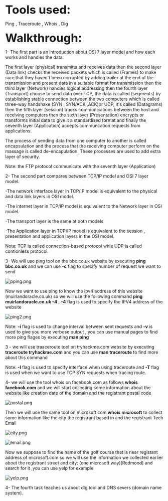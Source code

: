 <span style=" font-size:37px;"> **Tools used:** </span><br/>

Ping , Traceroute , Whois , Dig 


<span style=" font-size:37px;"> **Walkthrough:** </span><br/>

1- The first part is an introduction about OSI 7 layer model and how each works and handles the data.

The first layer (physical) transmitts and receives data then the second layer (Data link) checks the received packets which is called (Frames) to make sure that they haven't been corrupted by adding trailer at the end of the transmission and present data in a suitable format for transmission then the third layer (Network) handles logical addressing then the fourth layer (Transport) choose to send data over TCP, the data is called (segments) by establishing stable connection between the two computers which is called three-way handshake (SYN , SYN/ACK ,ACK)or UDP, it's called (Datagrams) then the fifth layer (session) tracks communications between the host and receiving computers then the sixth layer (Presentation) encrypts or transforms initial data to give it a standardised format and finally the seventh layer (Application) accepts communcation requests from applications.

The process of sending data from one computer to another is called encapsulation and the process that the receiving computer perform on the massage is called de-encapulation. These processes are used to add extra layer of security. 

Note: the FTP protocol communicate with the seventh layer (Application)



2- The second part compares between TCP/IP model and OSI 7 layer model.

-The network interface layer in TCP/IP model is equivalent to the physical and data link layers in OSI model.

-The internet layer in TCP/IP model is equivalent to the Network layer in OSI model.

-The transport layer is the same at both models

-The Application layer in TCP/IP model is equivalent to the session , presentation and application layers in the OSI model.


Note: TCP is called connection-based protocol whie UDP is called contionless protocol.


3- We will use ping tool on the bbc.co.uk website by executing **ping bbc.co.uk** and we can use **-c** flag to specify number of request we want to send

![pping.png]({{site.baseurl}}/pping.png)


Now we want to use ping to know the ipv4 address of  this website (muirlandoracle.co.uk) so we will use the following command **ping muirlandoracle.co.uk -4** , **-4** flag is used to specify the IPV4 address of the website

![ping2.png]({{site.baseurl}}/ping2.png)


Note: **-i** flag is used to change interval between sent requests and **-v** is used to give you more verbose output , you can use manual pages to find more ping flages by executing **man ping** 


3 - we will use traaceroute tool on tryhackme.com website by executing   **traceroute tryhackme.com** and you can use **man traceroute** to find more about this command

Note: **-I** flag is used to specify interface when using traceroute and **-T** flag is used when we want to use TCP SYN requests when tracing route.


4- we will use the tool whois on facebook.com as follows **whois facebook.com** and we will start collecting some information about the website like creation date of the domain and the registrant postal code

![postal.png]({{site.baseurl}}/postal.png)


Then we will use the same tool on microsoft.com **whois microsoft** to collect some information like the city the registrant based in and the registrant Tech Email

![city.png]({{site.baseurl}}/city.png)


![email.png]({{site.baseurl}}/email.png)


Now we suppose to find the name of the golf course that is near registant address of microsoft.com so we will use the information we collected earlier about the registrant street and city: (one microsoft way)(Redmond) and search for it ,you can use yelp for example

![yelp.png]({{site.baseurl}}/yelp.png)


4- The fourth task teaches us about dig tool and DNS severs (domain name system).

